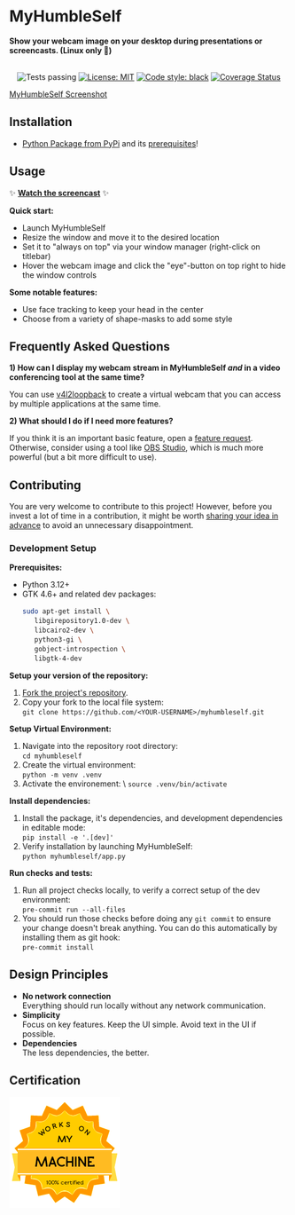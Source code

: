 # MyHumbleSelf

**Show your webcam image on your desktop during presentations or screencasts. (Linux
only 🐧)**

<p align="center"><br>
<img alt="Tests passing" src="https://github.com/dynobo/myhumbleself/workflows/Test/badge.svg">
<a href="https://github.com/dynobo/myhumbleself/blob/main/LICENSE"><img alt="License: MIT" src="https://img.shields.io/badge/License-GPL3-blue.svg"></a>
<a href="https://github.com/psf/black"><img alt="Code style: black" src="https://img.shields.io/badge/Code%20style-black-%23000000"></a>
<a href='https://coveralls.io/github/dynobo/myhumbleself'><img src='https://coveralls.io/repos/github/dynobo/myhumbleself/badge.svg' alt='Coverage Status' /></a>
</p>

[MyHumbleSelf Screenshot](https://raw.githubusercontent.com/dynobo/myhumbleself/main/resources/screenshot-00.png)

## Installation

- [Python Package from PyPi](https://pypi.org/project/myhumbleself/) and its
  [prerequisites](#prerequisites)!

## Usage

✨
**[Watch the screencast](https://raw.githubusercontent.com/dynobo/myhumbleself/main/resources/screencast.webm)**
✨

**Quick start:**

- Launch MyHumbleSelf
- Resize the window and move it to the desired location
- Set it to "always on top" via your window manager (right-click on titlebar)
- Hover the webcam image and click the "eye"-button on top right to hide the window
  controls

**Some notable features:**

- Use face tracking to keep your head in the center
- Choose from a variety of shape-masks to add some style

## Frequently Asked Questions

**1) How can I display my webcam stream in MyHumbleSelf _and_ in a video conferencing
tool at the same time?**

You can use [v4l2loopback](https://github.com/umlaeute/v4l2loopback) to create a virtual
webcam that you can access by multiple applications at the same time.

**2) What should I do if I need more features?**

If you think it is an important basic feature, open a
[feature request](https://github.com/dynobo/myhumbleself/issues/new). Otherwise,
consider using a tool like [OBS Studio](https://obsproject.com/), which is much more
powerful (but a bit more difficult to use).

## Contributing

You are very welcome to contribute to this project! However, before you invest a lot of
time in a contribution, it might be worth
[sharing your idea in advance](https://github.com/dynobo/myhumbleself/issues) to avoid
an unnecessary disappointment.

### Development Setup

**Prerequisites:** <a name="prerequisites"></a>

- Python 3.12+
- GTK 4.6+ and related dev packages:
  ```sh
  sudo apt-get install \
     libgirepository1.0-dev \
     libcairo2-dev \
     python3-gi \
     gobject-introspection \
     libgtk-4-dev
  ```

**Setup your version of the repository:**

1. [Fork the project's repository](https://github.com/dynobo/myhumbleself/fork).
2. Copy your fork to the local file system: \
   `git clone https://github.com/<YOUR-USERNAME>/myhumbleself.git`

**Setup Virtual Environment:**

1. Navigate into the repository root directory: \
   `cd myhumbleself`
2. Create the virtual environment: \
   `python -m venv .venv`
3. Activate the environement: \ `source .venv/bin/activate`

**Install dependencies:**

1. Install the package, it's dependencies, and development dependencies in editable
   mode: \
   `pip install -e '.[dev]'`
2. Verify installation by launching MyHumbleSelf: \
   `python myhumbleself/app.py`

**Run checks and tests:**

1. Run all project checks locally, to verify a correct setup of the dev environment: \
   `pre-commit run --all-files`
2. You should run those checks before doing any `git commit` to ensure your change
   doesn't break anything. You can do this automatically by installing them as git hook:
   \
   `pre-commit install`

## Design Principles

- **No network connection**<br>Everything should run locally without any network
  communication.
- **Simplicity**<br>Focus on key features. Keep the UI simple. Avoid text in the UI if
  possible.
- **Dependencies**<br>The less dependencies, the better.

## Certification

![WOMM](https://raw.githubusercontent.com/dynobo/myhumbleself/main/resources/badge.png)
